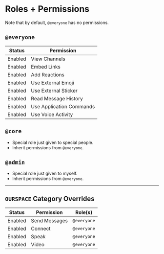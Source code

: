 # Roles + Permissions

Note that by default, `@everyone` has no permissions.

## `@everyone`

| Status    | Permission               |
|-----------|--------------------------|
| Enabled   | View Channels            |
| Enabled   | Embed Links              |
| Enabled   | Add Reactions            |
| Enabled   | Use External Emoji       |
| Enabled   | Use External Sticker     |
| Enabled   | Read Message History     |
| Enabled   | Use Application Commands |
| Enabled   | Use Voice Activity       |

## `@core`

- Special role just given to special people.
- Inherit permissions from `@everyone`.

## `@admin`

- Special role just given to myself.
- Inherit permissions from `@everyone`.

---

## `OURSPACE` Category Overrides

| Status    | Permission    | Role(s)     |
|-----------|---------------|-------------|
| Enabled   | Send Messages | `@everyone` |
| Enabled   | Connect       | `@everyone` |
| Enabled   | Speak         | `@everyone` |
| Enabled   | Video         | `@everyone` |
